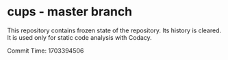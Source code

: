 # cups - master branch

This repository contains frozen state of the repository.
Its history is cleared. It is used only for static code
analysis with Codacy.

Commit Time: 1703394506